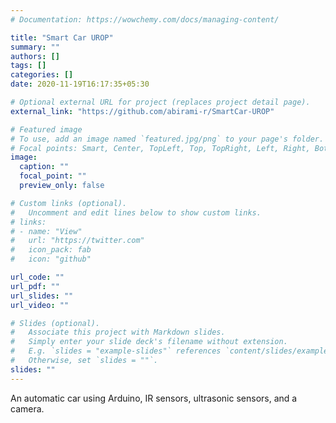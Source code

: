 ```yaml
---
# Documentation: https://wowchemy.com/docs/managing-content/

title: "Smart Car UROP"
summary: ""
authors: []
tags: []
categories: []
date: 2020-11-19T16:17:35+05:30

# Optional external URL for project (replaces project detail page).
external_link: "https://github.com/abirami-r/SmartCar-UROP"

# Featured image
# To use, add an image named `featured.jpg/png` to your page's folder.
# Focal points: Smart, Center, TopLeft, Top, TopRight, Left, Right, BottomLeft, Bottom, BottomRight.
image:
  caption: ""
  focal_point: ""
  preview_only: false

# Custom links (optional).
#   Uncomment and edit lines below to show custom links.
# links:
# - name: "View"
#   url: "https://twitter.com"
#   icon_pack: fab
#   icon: "github"

url_code: ""
url_pdf: ""
url_slides: ""
url_video: ""

# Slides (optional).
#   Associate this project with Markdown slides.
#   Simply enter your slide deck's filename without extension.
#   E.g. `slides = "example-slides"` references `content/slides/example-slides.md`.
#   Otherwise, set `slides = ""`.
slides: ""
---
```

An automatic car using Arduino, IR sensors, ultrasonic sensors, and a camera.